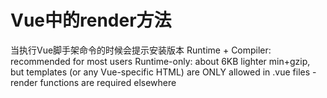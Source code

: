 # Vue中的render方法
当执行Vue脚手架命令的时候会提示安装版本
    Runtime + Compiler: recommended for most users
    Runtime-only: about 6KB lighter min+gzip, but templates (or any Vue-specific HTML) are ONLY allowed in .vue files - render functions are required elsewhere